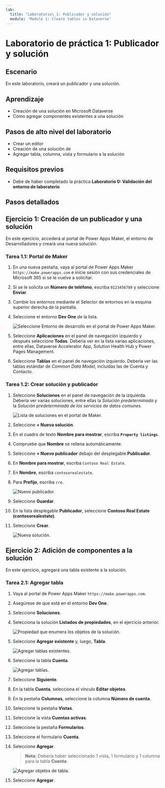 ```yaml
---
lab:
  title: "Laboratorio\_1: Publicador y solución"
  module: 'Module 1: Create tables in Dataverse'
---
```


# Laboratorio de práctica 1: Publicador y solución

## Escenario

En este laboratorio, creará un publicador y una solución.

## Aprendizaje

- Creación de una solución en Microsoft Dataverse
- Cómo agregar componentes existentes a una solución

## Pasos de alto nivel del laboratorio

- Crear un editor
- Creación de una solución de 
- Agregar tabla, columna, vista y formulario a la solución
  
## Requisitos previos

- Debe de haber completado la práctica **Laboratorio 0: Validación del entorno de laboratorio**

## Pasos detallados

## Ejercicio 1: Creación de un publicador y una solución

En este ejercicio, accederá al portal de Power Apps Maker, el entorno de Desarrolladores y creará una nueva solución.

### Tarea 1.1: Portal de Maker

1. En una nueva pestaña, vaya al portal de Power Apps Maker `https://make.powerapps.com` e inicie sesión con sus credenciales de Microsoft 365 si se le vuelve a solicitar.

1. Si se le solicita un **Número de teléfono**, escriba `0123456789` y seleccione **Enviar**.

1. Cambie los entornos mediante el Selector de entornos en la esquina superior derecha de la pantalla.

1. Seleccione el entorno **Dev One** de la lista.

    ![Seleccione Entorno de desarrollo en el portal de Power Apps Maker.](../media/select-dev-one-environment.png)

1. Seleccione **Aplicaciones** en el panel de navegación izquierdo y después seleccione **Todas**. Debería ver en la lista varias aplicaciones, entre ellas, Dataverse Accelerator App, Solution Health Hub y Power Pages Management.

1. Seleccione **Tablas** en el panel de navegación izquierdo. Debería ver las tablas estándar de *Common Data Model*, incluidas las de Cuenta y Contacto.

### Tarea 1.2: Crear solución y publicador

1. Seleccione **Soluciones** en el panel de navegación de la izquierda. Debería ver varias soluciones, entre ellas la *Solución predeterminada* y la *Solución predeterminada de los servicios de datos comunes*.

    ![Lista de soluciones en el portal de Maker.](../media/solutions-list.png)

1. Seleccione **+ Nueva solución**.

1. En el cuadro de texto **Nombre para mostrar**, escriba **`Property listings`**.

1. Compruebe que **Nombre** se rellena automáticamente.

1. Seleccione **+ Nuevo publicador** debajo del desplegable **Publicador**.

1. En **Nombre para mostrar**, escriba `Contoso Real Estate`.

1. En **Nombre**, escriba `contosorealestate`.

1. Para **Prefijo**, escriba `cre`.

    ![Nuevo publicador.](../media/new-publisher.png)

1. Seleccione **Guardar**.

1. En la lista desplegable **Publicador**, seleccione **Contoso Real Estate (contosorealestate)**.

1. Seleccione **Crear**.

    ![Nueva solución.](../media/new-solution.png)

## Ejercicio 2: Adición de componentes a la solución

En este ejercicio, agregará una tabla existente a la solución.

### Tarea 2.1: Agregar tabla

1. Vaya al portal de Power Apps Maker `https://make.powerapps.com`.

1. Asegúrese de que está en el entorno **Dev One**.

1. Seleccione **Soluciones**.

1. Selecciona la solución **Listados de propiedades**, en el ejercicio anterior.

    ![Propiedad que enumera los objetos de la solución.](../media/solution-objects.png)

1. Seleccione **Agregar existente** y, luego, **Tabla**.

    ![Agregar tablas existentes.](../media/add-existing.png)

1. Seleccione la tabla **Cuenta**.

    ![Agregar tablas.](../media/add-tables.png)

1. Seleccione **Siguiente**.

1. En la tabla **Cuenta**, selecciona el vínculo **Editar objetos**.

1. En la pestaña **Columnas**, seleccione la columna **Número de cuenta**.

1. Seleccione la pestaña **Vistas**.

1. Seleccione la vista **Cuentas activas**.

1. Seleccione la pestaña **Formularios**.

1. Seleccione el formulario **Cuenta**.

1. Seleccione **Agregar**.

    > **Nota:** Debería haber seleccionado 1 vista, 1 formulario y 1 columna para la tabla **Cuenta**.

    ![Agregar objetos de tabla.](../media/add-objects.png)

1. Seleccione **Agregar**.
